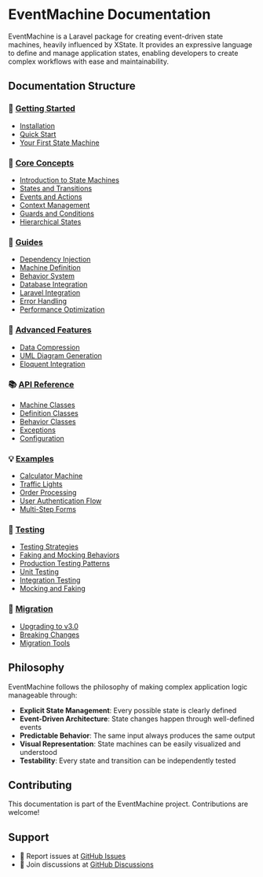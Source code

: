 # EventMachine Documentation

EventMachine is a Laravel package for creating event-driven state machines, heavily influenced by XState. It provides an expressive language to define and manage application states, enabling developers to create complex workflows with ease and maintainability.

## Documentation Structure

### 🚀 [Getting Started](./getting-started/)
- [Installation](./getting-started/installation.md)
- [Quick Start](./getting-started/quick-start.md)
- [Your First State Machine](./getting-started/first-machine.md)

### 🧠 [Core Concepts](./concepts/)
- [Introduction to State Machines](./concepts/introduction.md)
- [States and Transitions](./concepts/states-and-transitions.md)
- [Events and Actions](./concepts/events-and-actions.md)
- [Context Management](./concepts/context.md)
- [Guards and Conditions](./concepts/guards.md)
- [Hierarchical States](./concepts/hierarchical-states.md)

### 📖 [Guides](./guides/)
- [Dependency Injection](./guides/dependency-injection.md)
- [Machine Definition](./guides/machine-definition.md)
- [Behavior System](./guides/behavior-system.md)
- [Database Integration](./guides/database-integration.md)
- [Laravel Integration](./guides/laravel-integration.md)
- [Error Handling](./guides/error-handling.md)
- [Performance Optimization](./guides/performance.md)

### 🔧 [Advanced Features](./advanced/)
- [Data Compression](./advanced/compression.md)
- [UML Diagram Generation](./advanced/visualization.md)
- [Eloquent Integration](./advanced/eloquent-integration.md)

### 📚 [API Reference](./api-reference/)
- [Machine Classes](./api-reference/machine-classes.md)
- [Definition Classes](./api-reference/definition-classes.md)
- [Behavior Classes](./api-reference/behavior-classes.md)
- [Exceptions](./api-reference/exceptions.md)
- [Configuration](./api-reference/configuration.md)

### 💡 [Examples](./examples/)
- [Calculator Machine](./examples/calculator.md)
- [Traffic Lights](./examples/traffic-lights.md)
- [Order Processing](./examples/order-processing.md)
- [User Authentication Flow](./examples/authentication.md)
- [Multi-Step Forms](./examples/multi-step-forms.md)

### 🧪 [Testing](./testing/)
- [Testing Strategies](./testing/strategies.md)
- [Faking and Mocking Behaviors](./testing/faking-behaviors.md)
- [Production Testing Patterns](./testing/production-patterns.md)
- [Unit Testing](./testing/unit-testing.md)
- [Integration Testing](./testing/integration-testing.md)
- [Mocking and Faking](./testing/mocking.md)

### 🔄 [Migration](./migration/)
- [Upgrading to v3.0](./migration/v3-upgrade.md)
- [Breaking Changes](./migration/breaking-changes.md)
- [Migration Tools](./migration/tools.md)

## Philosophy

EventMachine follows the philosophy of making complex application logic manageable through:

- **Explicit State Management**: Every possible state is clearly defined
- **Event-Driven Architecture**: State changes happen through well-defined events
- **Predictable Behavior**: The same input always produces the same output
- **Visual Representation**: State machines can be easily visualized and understood
- **Testability**: Every state and transition can be independently tested

## Contributing

This documentation is part of the EventMachine project. Contributions are welcome!

## Support

- 📧 Report issues at [GitHub Issues](https://github.com/tarfin-labs/event-machine/issues)
- 💬 Join discussions at [GitHub Discussions](https://github.com/tarfin-labs/event-machine/discussions)